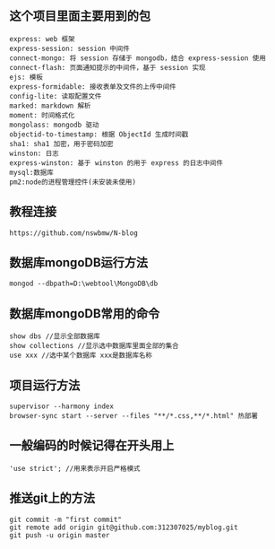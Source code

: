 这个项目里面主要用到的包
-----
    express: web 框架
    express-session: session 中间件
    connect-mongo: 将 session 存储于 mongodb，结合 express-session 使用
    connect-flash: 页面通知提示的中间件，基于 session 实现
    ejs: 模板
    express-formidable: 接收表单及文件的上传中间件
    config-lite: 读取配置文件
    marked: markdown 解析
    moment: 时间格式化
    mongolass: mongodb 驱动
    objectid-to-timestamp: 根据 ObjectId 生成时间戳
    sha1: sha1 加密，用于密码加密
    winston: 日志
    express-winston: 基于 winston 的用于 express 的日志中间件
    mysql:数据库
    pm2:node的进程管理控件(未安装未使用)

教程连接
------
    https://github.com/nswbmw/N-blog

数据库mongoDB运行方法
-------
    mongod --dbpath=D:\webtool\MongoDB\db
数据库mongoDB常用的命令
-------
    show dbs //显示全部数据库
    show collections //显示选中数据库里面全部的集合
    use xxx //选中某个数据库 xxx是数据库名称


项目运行方法
------
    supervisor --harmony index
    browser-sync start --server --files "**/*.css,**/*.html" 热部署

一般编码的时候记得在开头用上
------
    'use strict'; //用来表示开启严格模式

推送git上的方法
----------
    git commit -m "first commit"
    git remote add origin git@github.com:312307025/myblog.git
    git push -u origin master